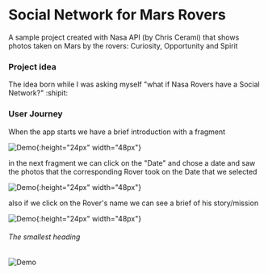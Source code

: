 # Social Network for Mars Rovers 

A sample project created with Nasa API (by Chris Cerami) that shows photos taken on Mars by the rovers: Curiosity, Opportunity and Spirit

### Project idea

The idea born while I was asking myself "what if Nasa Rovers have a Social Network?" :shipit:

### User Journey

When the app starts we have a brief introduction with a fragment

![ Demo](demo.gif){:height="24px" width="48px"}

in the next fragment we can click on the "Date" and chose a date and saw the photos that the corresponding Rover took on the Date that we selected

![ Demo](demo.gif){:height="24px" width="48px"}

also if we click on the Rover's name we can see a brief of his story/mission

![ Demo](demo.gif){:height="24px" width="48px"}




###### The smallest heading

![ Demo](demo.gif)


